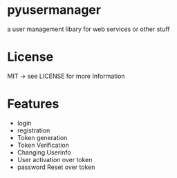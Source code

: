 # pyusermanager
a user management libary for web services or other stuff

# License
MIT -> see LICENSE for more Information

# Features
* login
* registration
* Token generation
* Token Verification
* Changing Userinfo
* User activation over token
* password Reset over token
